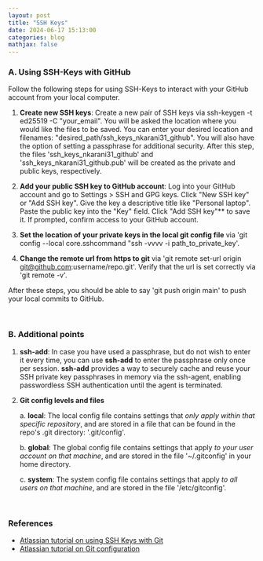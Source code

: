 ```yaml
---
layout: post
title: "SSH Keys"
date: 2024-06-17 15:13:00
categories: blog
mathjax: false
---
```


### A. Using SSH-Keys with GitHub

Follow the following steps for using SSH-Keys to interact with your GitHub account from your local computer.

1. **Create new SSH keys**: Create a new pair of SSH keys via ssh-keygen -t ed25519 -C "your_email". You will be asked the location where you would like the files to be saved. You can enter your desired location and filenames: "desired_path/ssh_keys_nkarani31_github". You will also have the option of setting a passphrase for additional security. After this step, the files 'ssh_keys_nkarani31_github' and 'ssh_keys_nkarani31_github.pub' will be created as the private and public keys, respectively.

2. **Add your public SSH key to GitHub account**: Log into your GitHub account and go to Settings > SSH and GPG keys. Click "New SSH key" or "Add SSH key". Give the key a descriptive title like "Personal laptop". Paste the public key into the "Key" field. Click "Add SSH key"** to save it. If prompted, confirm access to your GitHub account.

3. **Set the location of your private keys in the local git config file** via 'git config --local core.sshcommand "ssh -vvvv -i path_to_private_key'.

4. **Change the remote url from https to git** via 'git remote set-url origin git@github.com:username/repo.git'. Verify that the url is set correctly via 'git remote -v'.


After these steps, you should be able to say 'git push origin main' to push your local commits to GitHub.

<br>

### B. Additional points

1. **ssh-add**: In case you have used a passphrase, but do not wish to enter it every time, you can use **ssh-add** to enter the passphrase only once per session. **ssh-add** provides a way to securely cache and reuse your SSH private key passphrases in memory via the ssh-agent, enabling passwordless SSH authentication until the agent is terminated.

2. **Git config levels and files**
    
    a. **local**: The local config file contains settings that *only apply within that specific repository*, and are stored in a file that can be found in the repo's .git directory: '.git/config'.
    
    b. **global**: The global config file contains settings that apply *to your user account on that machine*, and are stored in the file '~/.gitconfig' in your home directory.

    c. **system**: The system config file contains settings that apply *to all users on that machine*, and are stored in the file '/etc/gitconfig'.

<br>

### References
- [Atlassian tutorial on using SSH Keys with Git](https://www.atlassian.com/git/tutorials/git-ssh)  
- [Atlassian tutorial on Git configuration](https://www.atlassian.com/git/tutorials/setting-up-a-repository/git-config)